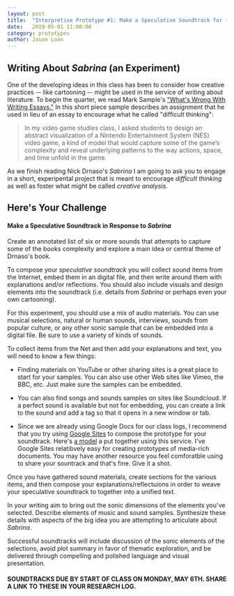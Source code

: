 ```yaml
---
layout: post
title:  "Interpretive Prototype #1: Make a Speculative Soundtrack for *Sabrina*" 
date:   2019-05-01 11:00:00
category: prototypes
author: Jason Loan 
---
```



## Writing About *Sabrina* (an Experiment)

One of the developing ideas in this class has been to consider how creative practices -- like cartooning -- might be used in the service of writing about literature. To begin the quarter, we read Mark Sample's ["What's Wrong With Writing Essays."](http://dhdebates.gc.cuny.edu/debates/text/42) In this short piece sample describes an assignment that he used in lieu of an essay to encourage what he called "difficult thinking":

>In my video game studies class, I asked students to design an abstract visualization of a Nintendo Entertainment System (NES) video game, a kind of model that would capture some of the game’s complexity and reveal underlying patterns to the way actions, space, and time unfold in the game.

As we finish reading Nick Drnaso's *Sabrina* I am going to ask you to engage in a short, experipental project that is meant to encourage *difficult thinking* as well as foster what might be called *creative analysis*.

## Here's Your Challenge

#### Make a Speculative Soundtrack in Response to *Sabrina*

Create an annotated list of six or more sounds that attempts to capture some of the books complexity and explore a main idea or central theme of Drnaso's book.

To compose your *speculative soundtrack* you will collect sound items from the Internet, embed them in an digital file, and then write around them with explanations and/or reflections. You should also include visuals and design elements into the soundtrack (i.e. details from *Sabrina* or perhaps even your own cartooning).

For this experiment, you should use a mix of audio materials. You can use musical selections, natural or human sounds, interviews, sounds from popular culture, or any other sonic sample that can be embedded into a digital file. Be sure to use a variety of kinds of sounds.

To collect items from the Net and then add your explanations and text, you will need to know a few things:

* Finding materials on YouTube or other sharing sites is a great place to start for your samples. You can also use other Web sites like Vimeo, the BBC, etc. Just make sure the samples can be embedded. 

* You can also find songs and sounds samples on sites like Soundcloud. If a perfect sound is available but not for embedding, you can create a link to the sound and add a tag so that it opens in a new window or tab.

* Since we are already using Google Docs for our class logs, I recommend that you try using [Google Sites](https://sites.google.com/) to compose the prototype for your soundtrack. Here's [a model](https://sites.google.com/view/sabrina-speculative-soundrack/home) a put together using this service. I've Google Sites relatibvely easy for creating prototypes of media-rich documents. You may have another resource you feel comforatble using to share your sountrack and that's fine. Give it a shot.

Once you have gathered sound materials, create sections for the various items, and then compose your explanations/reflectuions in order to weave your speculative soundtrack to together into a unified text. 

In your writing aim to bring out the sonic dimensions of the elements you've selected. Describe elements of music and sound samples. Synthesize these details with aspects of the big idea you are attempting to articulate about *Sabrina*.

Successful soundtracks will include discussion of the sonic elements of the selections, avoid plot summary in favor of thematic exploration, and be delivered through compelling and polished language and visual presentation.

#### SOUNDTRACKS DUE BY START OF CLASS ON MONDAY, MAY 6TH. SHARE A LINK TO THESE IN YOUR RESEARCH LOG.




